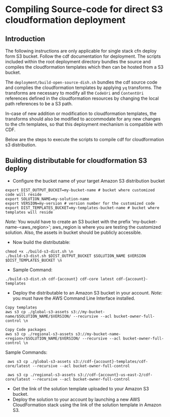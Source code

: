 # Compiling Source-code for direct S3 cloudformation deployment

## Introduction
The following instructions are only applicable for single stack cfn deploy form S3 bucket. Follow the cdf documentation
for deployment. The scripts included within the root deployment directory bundles the source and compiles the cloudformation templates
which then can be hosted from a S3 bucket.

The `deployment/build-open-source-dish.sh` bundles the cdf source code and complies the cloudformation templates by applying `yq` transforms.
The transforms are necessary to modify all the `CodeUri` and `ContentUri` references defined in the cloudformation resources by changing the local path 
references to be a S3 path. 

In-case of new addition or modification to cloudformation templates, the transforms should also be modified to accommodate for any new changes
to the cfn templates, so that this deployment mechanism is compatible with CDF.

Below are the steps to execute the scripts to compile cdf for cloudformation s3 distribution.

## Building distributable for cloudformation S3 deploy
* Configure the bucket name of your target Amazon S3 distribution bucket
```
export DIST_OUTPUT_BUCKET=my-bucket-name # bucket where customized code will reside
export SOLUTION_NAME=my-solution-name
export VERSION=my-version # version number for the customized code
export DIST_TEMPLATES_BUCKET=my-templates-bucket-name # bucket where templates will reside
```
_Note:_ You would have to create an S3 bucket with the prefix 'my-bucket-name-<aws_region>'; aws_region is where you are testing the customized solution. Also, the assets in bucket should be publicly accessible.

* Now build the distributable:
```
chmod +x ./build-s3-dist.sh \n
./build-s3-dist.sh $DIST_OUTPUT_BUCKET $SOLUTION_NAME $VERSION $DIST_TEMPLATES_BUCKET \n
```

* Sample Command:
```
./build-s3-dist.sh cdf-{account} cdf-core latest cdf-{account}-templates
```

* Deploy the distributable to an Amazon S3 bucket in your account. _Note:_ you must have the AWS Command Line Interface installed.
```
Copy templates
aws s3 cp ./global-s3-assets s3://my-bucket-name/$SOLUTION_NAME/$VERSION/ --recursive --acl bucket-owner-full-control \n

Copy Code packages
aws s3 cp ./regional-s3-assets s3://my-bucket-name-<region>/$SOLUTION_NAME/$VERSION/ --recursive --acl bucket-owner-full-control \n
```

Sample Commands:
```
 aws s3 cp ./global-s3-assets s3://cdf-{account}-templates/cdf-core/latest --recursive --acl bucket-owner-full-control

 aws s3 cp ./regional-s3-assets s3://cdf-{account}-us-east-2/cdf-core/latest --recursive --acl bucket-owner-full-control
```

* Get the link of the solution template uploaded to your Amazon S3 bucket.
* Deploy the solution to your account by launching a new AWS CloudFormation stack using the link of the solution template in Amazon S3.
